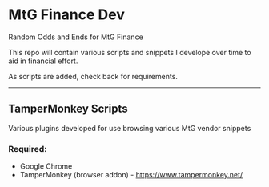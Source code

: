 # MtG Finance Dev
Random Odds and Ends for MtG Finance

This repo will contain various scripts and snippets I develope over time to aid in financial effort.

As scripts are added, check back for requirements.

---
## TamperMonkey Scripts
Various plugins developed for use browsing various MtG vendor snippets

### Required:
* Google Chrome
* TamperMonkey (browser addon) - https://www.tampermonkey.net/
